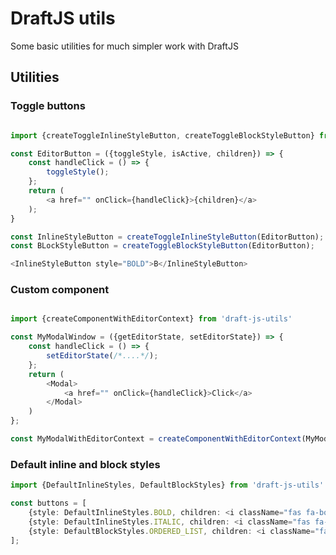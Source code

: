 # DraftJS utils

Some basic utilities for much simpler work with DraftJS

## Utilities

### Toggle buttons

```typescript jsx

import {createToggleInlineStyleButton, createToggleBlockStyleButton} from 'draft-js-utils';

const EditorButton = ({toggleStyle, isActive, children}) => {
    const handleClick = () => {
        toggleStyle();
    };
    return (
        <a href="" onClick={handleClick}>{children}</a>
    );
}

const InlineStyleButton = createToggleInlineStyleButton(EditorButton);
const BLockStyleButton = createToggleBlockStyleButton(EditorButton);

<InlineStyleButton style="BOLD">B</InlineStyleButton>
```

### Custom component

```typescript jsx

import {createComponentWithEditorContext} from 'draft-js-utils'

const MyModalWindow = ({getEditorState, setEditorState}) => {
    const handleClick = () => {
        setEditorState(/*....*/);
    };
    return (
        <Modal>
        	<a href="" onClick={handleClick}>Click</a>
        </Modal>
    )
};

const MyModalWithEditorContext = createComponentWithEditorContext(MyModalWindow);

```

### Default inline and block styles
```typescript jsx
import {DefaultInlineStyles, DefaultBlockStyles} from 'draft-js-utils'

const buttons = [
    {style: DefaultInlineStyles.BOLD, children: <i className="fas fa-bold" />},
    {style: DefaultInlineStyles.ITALIC, children: <i className="fas fa-italic" />},
    {style: DefaultBlockStyles.ORDERED_LIST, children: <i className="fas fa-list-ol" />}
];

```